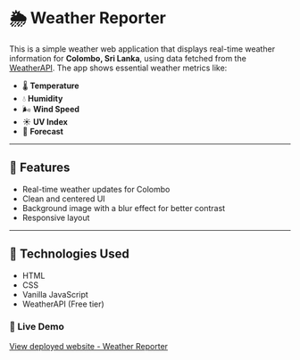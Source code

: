 # 🌦️ Weather Reporter

This is a simple weather web application that displays real-time weather information for **Colombo, Sri Lanka**, using data fetched from the [WeatherAPI](https://www.weatherapi.com/). The app shows essential weather metrics like:

- 🌡️ **Temperature**
- 💧 **Humidity**
- 🌬️ **Wind Speed**
- ☀️ **UV Index**
- 📅 **Forecast**

---

## 🔧 Features

- Real-time weather updates for Colombo  
- Clean and centered UI  
- Background image with a blur effect for better contrast  
- Responsive layout

---

## 🚀 Technologies Used

- HTML  
- CSS  
- Vanilla JavaScript  
- WeatherAPI (Free tier)  

### 🔗 Live Demo
[View deployed website - Weather Reporter ](https://weather-reporter-sigma.vercel.app/)
